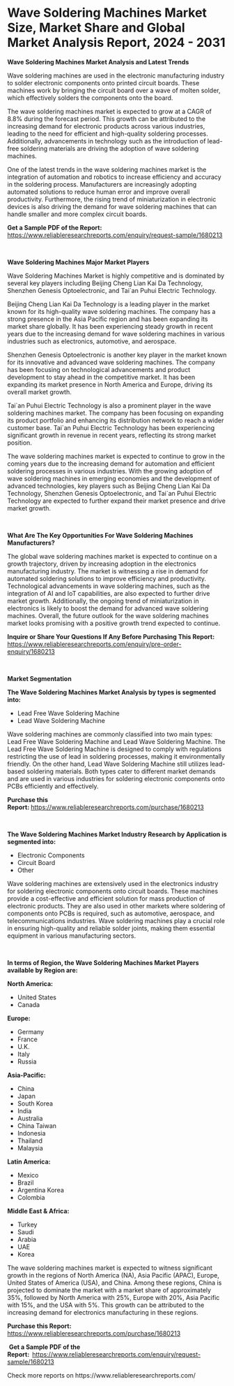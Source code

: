<p><h1>Wave Soldering Machines Market Size, Market Share and Global Market Analysis Report, 2024 - 2031</h1></p><p><strong>Wave Soldering Machines Market Analysis and Latest Trends</strong></p>
<p><p>Wave soldering machines are used in the electronic manufacturing industry to solder electronic components onto printed circuit boards. These machines work by bringing the circuit board over a wave of molten solder, which effectively solders the components onto the board.</p><p>The wave soldering machines market is expected to grow at a CAGR of 8.8% during the forecast period. This growth can be attributed to the increasing demand for electronic products across various industries, leading to the need for efficient and high-quality soldering processes. Additionally, advancements in technology such as the introduction of lead-free soldering materials are driving the adoption of wave soldering machines.</p><p>One of the latest trends in the wave soldering machines market is the integration of automation and robotics to increase efficiency and accuracy in the soldering process. Manufacturers are increasingly adopting automated solutions to reduce human error and improve overall productivity. Furthermore, the rising trend of miniaturization in electronic devices is also driving the demand for wave soldering machines that can handle smaller and more complex circuit boards.</p></p>
<p><strong>Get a Sample PDF of the Report:&nbsp;</strong> <a href="https://www.reliableresearchreports.com/enquiry/request-sample/1680213">https://www.reliableresearchreports.com/enquiry/request-sample/1680213</a></p>
<p>&nbsp;</p>
<p><strong>Wave Soldering Machines Major Market Players</strong></p>
<p><p>Wave Soldering Machines Market is highly competitive and is dominated by several key players including Beijing Cheng Lian Kai Da Technology, Shenzhen Genesis Optoelectronic, and Tai`an Puhui Electric Technology.</p><p>Beijing Cheng Lian Kai Da Technology is a leading player in the market known for its high-quality wave soldering machines. The company has a strong presence in the Asia Pacific region and has been expanding its market share globally. It has been experiencing steady growth in recent years due to the increasing demand for wave soldering machines in various industries such as electronics, automotive, and aerospace.</p><p>Shenzhen Genesis Optoelectronic is another key player in the market known for its innovative and advanced wave soldering machines. The company has been focusing on technological advancements and product development to stay ahead in the competitive market. It has been expanding its market presence in North America and Europe, driving its overall market growth.</p><p>Tai`an Puhui Electric Technology is also a prominent player in the wave soldering machines market. The company has been focusing on expanding its product portfolio and enhancing its distribution network to reach a wider customer base. Tai`an Puhui Electric Technology has been experiencing significant growth in revenue in recent years, reflecting its strong market position.</p><p>The wave soldering machines market is expected to continue to grow in the coming years due to the increasing demand for automation and efficient soldering processes in various industries. With the growing adoption of wave soldering machines in emerging economies and the development of advanced technologies, key players such as Beijing Cheng Lian Kai Da Technology, Shenzhen Genesis Optoelectronic, and Tai`an Puhui Electric Technology are expected to further expand their market presence and drive market growth.</p></p>
<p>&nbsp;</p>
<p><strong>What Are The Key Opportunities For Wave Soldering Machines Manufacturers?</strong></p>
<p><p>The global wave soldering machines market is expected to continue on a growth trajectory, driven by increasing adoption in the electronics manufacturing industry. The market is witnessing a rise in demand for automated soldering solutions to improve efficiency and productivity. Technological advancements in wave soldering machines, such as the integration of AI and IoT capabilities, are also expected to further drive market growth. Additionally, the ongoing trend of miniaturization in electronics is likely to boost the demand for advanced wave soldering machines. Overall, the future outlook for the wave soldering machines market looks promising with a positive growth trend expected to continue.</p></p>
<p><strong>Inquire or Share Your Questions If Any Before Purchasing This Report:</strong> <a href="https://www.reliableresearchreports.com/enquiry/pre-order-enquiry/1680213">https://www.reliableresearchreports.com/enquiry/pre-order-enquiry/1680213</a></p>
<p>&nbsp;</p>
<p><strong>Market Segmentation</strong></p>
<p><strong>The Wave Soldering Machines Market Analysis by types is segmented into:</strong></p>
<p><ul><li>Lead Free Wave Soldering Machine</li><li>Lead Wave Soldering Machine</li></ul></p>
<p><p>Wave soldering machines are commonly classified into two main types: Lead Free Wave Soldering Machine and Lead Wave Soldering Machine. The Lead Free Wave Soldering Machine is designed to comply with regulations restricting the use of lead in soldering processes, making it environmentally friendly. On the other hand, Lead Wave Soldering Machine still utilizes lead-based soldering materials. Both types cater to different market demands and are used in various industries for soldering electronic components onto PCBs efficiently and effectively.</p></p>
<p><strong>Purchase this Report:&nbsp;</strong><a href="https://www.reliableresearchreports.com/purchase/1680213">https://www.reliableresearchreports.com/purchase/1680213</a></p>
<p>&nbsp;</p>
<p><strong>The Wave Soldering Machines Market Industry Research by Application is segmented into:</strong></p>
<p><ul><li>Electronic Components</li><li>Circuit Board</li><li>Other</li></ul></p>
<p><p>Wave soldering machines are extensively used in the electronics industry for soldering electronic components onto circuit boards. These machines provide a cost-effective and efficient solution for mass production of electronic products. They are also used in other markets where soldering of components onto PCBs is required, such as automotive, aerospace, and telecommunications industries. Wave soldering machines play a crucial role in ensuring high-quality and reliable solder joints, making them essential equipment in various manufacturing sectors.</p></p>
<p>&nbsp;</p>
<p><strong>In terms of Region, the Wave Soldering Machines Market Players available by Region are:</strong></p>
<p>
    <p> <strong> North America: </strong>
        <ul>
            <li>United States</li>
            <li>Canada</li>
        </ul>
        </p> 
    <p> <strong> Europe: </strong>
        <ul>
            <li>Germany</li>
            <li>France</li>
            <li>U.K.</li>
            <li>Italy</li>
            <li>Russia</li>
        </ul>
        </p> 
    <p> <strong> Asia-Pacific: </strong>
        <ul>
            <li>China</li>
            <li>Japan</li>
            <li>South Korea</li>
            <li>India</li>
            <li>Australia</li>
            <li>China Taiwan</li>
            <li>Indonesia</li>
            <li>Thailand</li>
            <li>Malaysia</li>
        </ul>
        </p> 
    <p> <strong> Latin America: </strong>
        <ul>
            <li>Mexico</li>
            <li>Brazil</li>
            <li>Argentina Korea</li>
            <li>Colombia</li>
        </ul>
        </p> 
    <p> <strong> Middle East & Africa: </strong>
        <ul>
            <li>Turkey</li>
            <li>Saudi</li>
            <li>Arabia</li>
            <li>UAE</li>
            <li>Korea</li>
        </ul>
    </p>
    </p>
<p><p>The wave soldering machines market is expected to witness significant growth in the regions of North America (NA), Asia Pacific (APAC), Europe, United States of America (USA), and China. Among these regions, China is projected to dominate the market with a market share of approximately 35%, followed by North America with 25%, Europe with 20%, Asia Pacific with 15%, and the USA with 5%. This growth can be attributed to the increasing demand for electronics manufacturing in these regions.</p></p>
<p><strong>Purchase this Report: </strong><a href="https://www.reliableresearchreports.com/purchase/1680213">https://www.reliableresearchreports.com/purchase/1680213</a></p>
<p>&nbsp;<strong>Get a Sample PDF of the Report:&nbsp;&nbsp;</strong><a href="https://www.reliableresearchreports.com/enquiry/request-sample/1680213">https://www.reliableresearchreports.com/enquiry/request-sample/1680213</a></p>
<p><strong></strong></p>
<p>Check more reports on https://www.reliableresearchreports.com/</p>